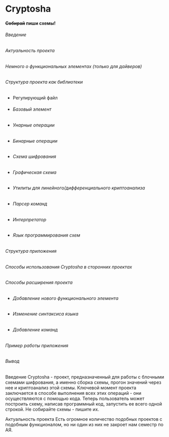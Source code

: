 # Cryptosha

#### ~~Собирай~~ пиши схемы!

###### Введение
###### Актуальность проекта
###### Немного о функциональных элементах (только для дайверов)
###### Структура проекта как библиотеки
- Регулирующий файл
- ###### Базовый элемент
- ###### Унарные операции
- ###### Бинарные операции
- ###### Схема шифрования
- ###### Графическая схема
- ###### Утилиты для линейного/дифференциального криптоанализа
- ###### Парсер команд
- ###### Интерпретатор
- ###### Язык программирования схем 
###### Структура приложения
###### Способы использования Cryptosha в сторонних проектах
###### Способы расширения проекта
- ###### Добавление нового функционального элемента
- ###### Изменение синтаксиса языка
- ###### Добавление команд
###### Пример работы приложения 
###### Вывод 



Введение 
Cryptosha - проект, предназначенный для работы с блочными схемами шифрования, а именно сборка схемы, прогон значений через нее и криптоанализ этой схемы. 
Ключевой момент проекта заключается в способе выполнения всех этих операций - они осуществляются с помощью кода. Теперь пользователь может построить схему, 
написав программный код, запустить ее всего одной строкой. Не собирайте схемы - пишите их. 

Актуальность проекта 
Есть огромное количество подобных проектов с подобным функционалом, но ни один из них не закроет нам семестр по АЯ.
